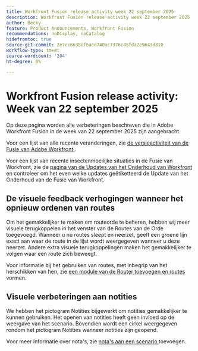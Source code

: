 ```yaml
---
title: Workfront Fusion release activity week 22 september 2025
description: Workfront Fusion release activity week 22 september 2025
author: Becky
feature: Product Announcements, Workfront Fusion
recommendations: noDisplay, noCatalog
hidefromtoc: true
source-git-commit: 2e7cc6638cf6aed740ac7376c45fda2e9643d810
workflow-type: tm+mt
source-wordcount: '204'
ht-degree: 0%

---
```


# Workfront Fusion release activity: Week van 22 september 2025

Op deze pagina worden alle verbeteringen beschreven die in Adobe Workfront Fusion in de week van 22 september 2025 zijn aangebracht.

Voor een lijst van alle recente veranderingen, zie [ de versieactiviteit van de Fusie van Adobe Workfront ](/help/workfront-fusion/fusion-product-releases/fusion-release-activity.md).

Voor een lijst van recente insectenmoeilijke situaties in de Fusie van Workfront, zie de [ pagina van de Updates van het Onderhoud van Workfront ](https://experienceleague.adobe.com/nl/docs/workfront-known-issues/releases/current-updates) en controleer om het even welke updates geëtiketteerd de Update van het Onderhoud van de Fusie van Workfront.

## De visuele feedback verhogingen wanneer het opnieuw ordenen van routes

Om het gemakkelijker te maken om routeorde te beheren, hebben wij meer visuele terugkoppelen in het venster van de Routes van de Orde toegevoegd. Wanneer u nu routes sleept en neerzet, geeft een groene lijn exact aan waar de route in de lijst wordt weergegeven wanneer u deze neerzet. Andere extra visuele terugkoppelingen maken het gemakkelijker te volgen waar een route zich beweegt.

Voor informatie bij het gebruiken van routes, met inbegrip van het herschikken van hen, zie [ een module van de Router toevoegen en routes ](/help/workfront-fusion/create-scenarios/add-modules/router-module.md) vormen.

## Visuele verbeteringen aan notities

We hebben het pictogram Notities bijgewerkt om notities gemakkelijker te kunnen gebruiken. Het openen van notities heeft geen invloed op de weergave van het scenario. Bovendien wordt een cirkel weergegeven rondom het pictogram Notities wanneer notities zijn geopend.

Voor meer informatie over nota&#39;s, zie [ nota&#39;s aan een scenario ](/help/workfront-fusion/create-scenarios/config-scenarios-settings/add-notes-to-scenario.md) toevoegen.
